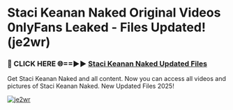 # Staci Keanan Naked Original Videos 0nlyFans Leaked - Files Updated! (je2wr)

<h3>🔴 CLICK HERE 🌐==►► <a href="https://tinyurl.com/yckcrads" rel="nofollow">Staci Keanan Naked Updated Files</a></h3>

Get Staci Keanan Naked and all content. Now you can access all videos and pictures of Staci Keanan Naked. New Updated Files 2025!

[![je2wr](https://i.imgur.com/hpKpOFt.gif)](https://tinyurl.com/yckcrads)
